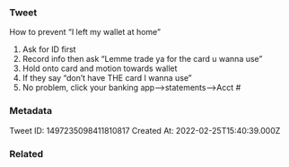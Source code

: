 ### Tweet
How to prevent “I left my wallet at home”
1) Ask for ID first
2) Record info then ask “Lemme trade ya for the card u wanna use”
3) Hold onto card and motion towards wallet
4) If they say “don’t have THE card I wanna use”
5) No problem, click your banking app—&gt;statements—&gt;Acct #

### Metadata
Tweet ID: 1497235098411810817
Created At: 2022-02-25T15:40:39.000Z

### Related

